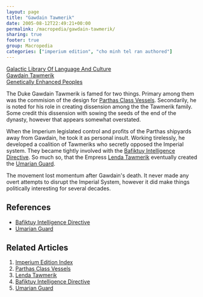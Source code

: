 ```yaml
---
layout: page
title: "Gawdain Tawmerik"
date: 2005-08-12T22:49:21+00:00
permalink: /macropedia/gawdain-tawmerik/
sharing: true
footer: true
group: Macropedia
categories: ["imperium edition", "cho minh tel ran authored"]
---
```


<div class='row'>
	<div class='col-md-4'><a href='/macropedia/galactic-library-of-language-and-culture'>Galactic Library Of Language And Culture</a></div>
	<div class='col-md-4'><a href='/macropedia/gawdain-tawmerik'>Gawdain Tawmerik</a></div>
	<div class='col-md-4'><a href='/macropedia/genetically-enhanced-peoples'>Genetically Enhanced Peoples</a></div>
</div>


The Duke Gawdain Tawmerik is famed for two things. Primary among them was the commision of the design for [Parthas Class Vessels](/macropedia/parthas-class-vessels). Secondarily, he is noted for his role in creating dissension among the the Tawmerik family. Some credit this dissension with sowing the seeds of the end of the dynasty, however that appears somewhat overstated.

When the Imperium legislated control and profits of the Parthas shipyards away from Gawdain, he took it as personal insult. Working tirelessly, he developed a coalition of Tawmeriks who secretly opposed the Imperial system. They became tightly involved with the [Bafiktuy Intelligence Directive](/macropedia/bafiktuy-intelligence-directive). So much so, that the Empress [Lenda Tawmerik](/macropedia/lenda-tawmerik) eventually created the [Umarian Guard](/macropedia/umarian-guard). 

The movement lost momentum after Gawdain's death. It never made any overt attempts to disrupt the Imperial System, however it did make things politically interesting for several decades.

## References

* [Bafiktuy Intelligence Directive](/macropedia/bafiktuy-intelligence-directive)
* [Umarian Guard](/macropedia/umarian-guard)

## Related Articles

1. [Imperium Edition Index](/macropedia/imperium-edition-index)
2. [Parthas Class Vessels](/macropedia/parthas-class-vessels)
3. [Lenda Tawmerik](/macropedia/lenda-tawmerik)
4. [Bafiktuy Intelligence Directive](/macropedia/bafiktuy-intelligence-directive)
5. [Umarian Guard](/macropedia/umarian-guard)
